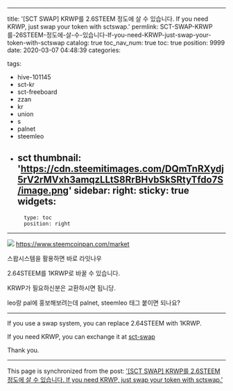 
---
title: '[SCT SWAP] KRWP를 2.6STEEM 정도에 살 수 있습니다. If you need KRWP, just swap your token with sctswap.'
permlink: SCT-SWAP-KRWP를-26STEEM-정도에-살-수-있습니다-If-you-need-KRWP-just-swap-your-token-with-sctswap
catalog: true
toc_nav_num: true
toc: true
position: 9999
date: 2020-03-07 04:48:39
categories:

tags:
- hive-101145
- sct-kr
- sct-freeboard
- zzan
- kr
- union
- s
- palnet
- steemleo
- sct
thumbnail: 'https://cdn.steemitimages.com/DQmTnRXydj5rV2rMVxh3amqzLLtS8RrBHvbSkSRtyTfdo7S/image.png'
sidebar:
    right:
        sticky: true
widgets:
    -
        type: toc
        position: right
---


![](https://cdn.steemitimages.com/DQmTnRXydj5rV2rMVxh3amqzLLtS8RrBHvbSkSRtyTfdo7S/image.png)
https://www.steemcoinpan.com/market

스왑시스템을 활용하면 바로 라잇나우

2.64STEEM를 1KRWP로 바꿀 수 있습니다.

KRWP가 필요하신분은 교환하시면 됩니당.


leo랑 pal에 홍보해보려는데 palnet, steemleo 태그 붙이면 되나요?

---

If you use a swap system, you can replace 2.64STEEM with 1KRWP.

If you need KRWP, you can exchange it at [sct-swap](https://www.steemcoinpan.com/market)

Thank you.

- - -

This page is synchronized from the post: ['[SCT SWAP] KRWP를 2.6STEEM 정도에 살 수 있습니다. If you need KRWP, just swap your token with sctswap.'](https://steempeak.com/@jacobyu/sct-swap-krwp-2-6steem-if-you-need-krwp-just-swap-your-token-with-sctswap)
